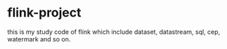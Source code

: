 # flink-project
this is my study code of flink which include dataset, datastream, sql, cep, watermark and so on.
